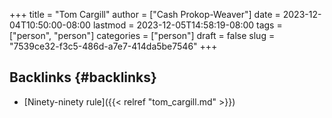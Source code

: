 +++
title = "Tom Cargill"
author = ["Cash Prokop-Weaver"]
date = 2023-12-04T10:50:00-08:00
lastmod = 2023-12-05T14:58:19-08:00
tags = ["person", "person"]
categories = ["person"]
draft = false
slug = "7539ce32-f3c5-486d-a7e7-414da5be7546"
+++

## Backlinks {#backlinks}

-   [Ninety-ninety rule]({{< relref "tom_cargill.md" >}})
